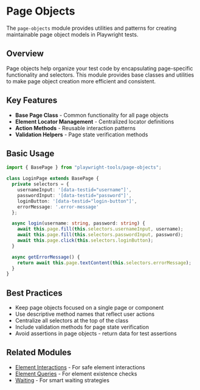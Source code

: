 # Page Objects

The `page-objects` module provides utilities and patterns for creating maintainable page object models in Playwright tests.

## Overview

Page objects help organize your test code by encapsulating page-specific functionality and selectors. This module provides base classes and utilities to make page object creation more efficient and consistent.

## Key Features

- **Base Page Class** - Common functionality for all page objects
- **Element Locator Management** - Centralized locator definitions
- **Action Methods** - Reusable interaction patterns
- **Validation Helpers** - Page state verification methods

## Basic Usage

```typescript
import { BasePage } from "playwright-tools/page-objects";

class LoginPage extends BasePage {
  private selectors = {
    usernameInput: '[data-testid="username"]',
    passwordInput: '[data-testid="password"]',
    loginButton: '[data-testid="login-button"]',
    errorMessage: '.error-message'
  };

  async login(username: string, password: string) {
    await this.page.fill(this.selectors.usernameInput, username);
    await this.page.fill(this.selectors.passwordInput, password);
    await this.page.click(this.selectors.loginButton);
  }

  async getErrorMessage() {
    return await this.page.textContent(this.selectors.errorMessage);
  }
}
```

## Best Practices

- Keep page objects focused on a single page or component
- Use descriptive method names that reflect user actions
- Centralize all selectors at the top of the class
- Include validation methods for page state verification
- Avoid assertions in page objects - return data for test assertions

## Related Modules

- [Element Interactions](./interactions.md) - For safe element interactions
- [Element Queries](./element-queries.md) - For element existence checks
- [Waiting](./waiting.md) - For smart waiting strategies

